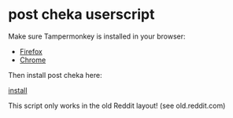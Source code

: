 # post cheka userscript


Make sure Tampermonkey is installed in your browser:

* [Firefox](https://addons.mozilla.org/en-US/firefox/addon/tampermonkey/)
* [Chrome](https://chrome.google.com/webstore/detail/tampermonkey/dhdgffkkebhmkfjojejmpbldmpobfkfo)

Then install post cheka here:

[install](https://github.com/SubcomandantePT/post-cheka-js/raw/master/Reddit_Post_Cheka.user.js)

This script only works in the old Reddit layout! (see old.reddit.com)

